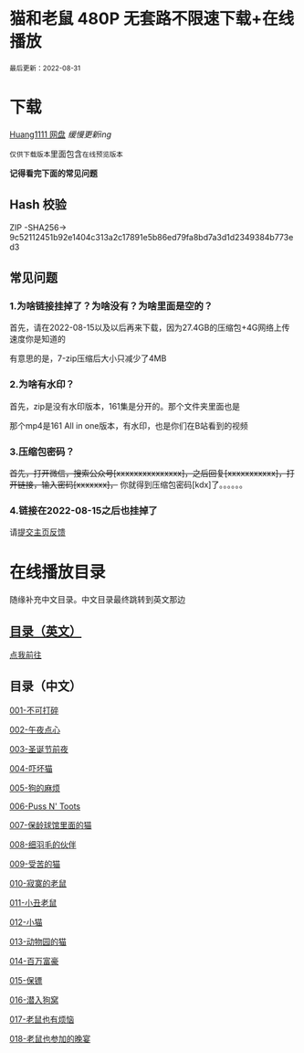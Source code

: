 # 猫和老鼠 480P 无套路不限速下载+在线播放
<small>最后更新：2022-08-31</small><br>

# 下载
[Huang1111 网盘](https://pan.huang1111.cn/s/wzkgFK) *缓慢更新ing*

`仅供下载版本`里面包含`在线预览版本`

**记得看完下面的常见问题**
## Hash 校验
ZIP -SHA256-> 9c52112451b92e1404c313a2c17891e5b86ed79fa8bd7a3d1d2349384b773ed3

## 常见问题
### 1.为啥链接挂掉了？为啥没有？为啥里面是空的？
首先，请在2022-08-15以及以后再来下载，因为27.4GB的压缩包+4G网络上传速度你是知道的

有意思的是，7-zip压缩后大小只减少了4MB
### 2.为啥有水印？
首先，zip是没有水印版本，161集是分开的。那个文件夹里面也是

那个mp4是161 All in one版本，有水印，也是你们在B站看到的视频
### 3.压缩包密码？
~~首先，打开微信，搜索公众号[xxxxxxxxxxxxxxx]，之后回复[xxxxxxxxxxx]，打开链接，输入密码[xxxxxxx]，~~ 你就得到压缩包密码[kdx]了。。。。。。

### 4.链接在2022-08-15之后也挂掉了
请[提交主页反馈](http://github.com/kdXiaoyi/kdxiaoyi.github.io/issues/new/choose)

# 在线播放目录
随缘补充中文目录。中文目录最终跳转到英文那边

## [目录（英文）](https://pan.huang1111.cn/s/wzkgFK?path=%2FTom%20and%20Jerry%20-%20Complete%20Classic%20Collection%20-%20All%20161%20Episodes%20-%20mp4%E8%A7%86%E9%A2%91%2F%E5%8E%9F%E7%89%88%20480P)
[点我前往](//pan.huang1111.cn/s/wzkgFK?path=%2FTom%20and%20Jerry%20-%20Complete%20Classic%20Collection%20-%20All%20161%20Episodes%20-%20mp4%E8%A7%86%E9%A2%91%2F%E5%8E%9F%E7%89%88%20480P)
## 目录（中文）
[001-不可打碎](https://pan.huang1111.cn/s/wzkgFK/video?name=001%20-%20Puss%20Gets%20the%20Boot.mp4&share_path=%2FTom%20and%20Jerry%20-%20Complete%20Classic%20Collection%20-%20All%20161%20Episodes%20-%20mp4%E8%A7%86%E9%A2%91%2F%E5%8E%9F%E7%89%88%20480P%2F001%20-%20Puss%20Gets%20the%20Boot.mp4)

[002-午夜点心](https://pan.huang1111.cn/s/wzkgFK/video?name=002%20-%20The%20Midnight%20Snack.mp4&share_path=%2FTom%20and%20Jerry%20-%20Complete%20Classic%20Collection%20-%20All%20161%20Episodes%20-%20mp4%E8%A7%86%E9%A2%91%2F%E5%8E%9F%E7%89%88%20480P%2F002%20-%20The%20Midnight%20Snack.mp4)

[003-圣诞节前夜](https://pan.huang1111.cn/s/wzkgFK/video?name=003%20-%20The%20Night%20Before%20Christmas.mp4&share_path=%2FTom%20and%20Jerry%20-%20Complete%20Classic%20Collection%20-%20All%20161%20Episodes%20-%20mp4%E8%A7%86%E9%A2%91%2F%E5%8E%9F%E7%89%88%20480P%2F003%20-%20The%20Night%20Before%20Christmas.mp4)

[004-吓坏猫](https://pan.huang1111.cn/s/wzkgFK/video?name=004%20-%20Fraidy%20Cat.mp4&share_path=%2FTom%20and%20Jerry%20-%20Complete%20Classic%20Collection%20-%20All%20161%20Episodes%20-%20mp4%E8%A7%86%E9%A2%91%2F%E5%8E%9F%E7%89%88%20480P%2F004%20-%20Fraidy%20Cat.mp4)

[005-狗的麻烦](https://pan.huang1111.cn/s/wzkgFK/video?name=005%20-%20Dog%20Trouble.mp4&share_path=%2FTom%20and%20Jerry%20-%20Complete%20Classic%20Collection%20-%20All%20161%20Episodes%20-%20mp4%E8%A7%86%E9%A2%91%2F%E5%8E%9F%E7%89%88%20480P%2F005%20-%20Dog%20Trouble.mp4)

[006-Puss N' Toots](https://pan.huang1111.cn/s/wzkgFK/video?name=006%20-%20Puss%20N%27%20Toots.mp4&share_path=%2FTom%20and%20Jerry%20-%20Complete%20Classic%20Collection%20-%20All%20161%20Episodes%20-%20mp4%E8%A7%86%E9%A2%91%2F%E5%8E%9F%E7%89%88%20480P%2F006%20-%20Puss%20N%27%20Toots.mp4)

[007-保龄球馆里面的猫](https://pan.huang1111.cn/s/wzkgFK/video?name=007%20-%20The%20Bowling%20Alley-Cat.mp4&share_path=%2FTom%20and%20Jerry%20-%20Complete%20Classic%20Collection%20-%20All%20161%20Episodes%20-%20mp4%E8%A7%86%E9%A2%91%2F%E5%8E%9F%E7%89%88%20480P%2F007%20-%20The%20Bowling%20Alley-Cat.mp4)

[008-细羽毛的伙伴](https://pan.huang1111.cn/s/wzkgFK/video?name=008%20-%20Fine%20Feathered%20Friend.mp4&share_path=%2FTom%20and%20Jerry%20-%20Complete%20Classic%20Collection%20-%20All%20161%20Episodes%20-%20mp4%E8%A7%86%E9%A2%91%2F%E5%8E%9F%E7%89%88%20480P%2F008%20-%20Fine%20Feathered%20Friend.mp4)

[009-受苦的猫](https://pan.huang1111.cn/s/wzkgFK/video?name=009%20-%20Sufferin%27%20Cats!.mp4&share_path=%2FTom%20and%20Jerry%20-%20Complete%20Classic%20Collection%20-%20All%20161%20Episodes%20-%20mp4%E8%A7%86%E9%A2%91%2F%E5%8E%9F%E7%89%88%20480P%2F009%20-%20Sufferin%27%20Cats!.mp4)

[010-寂寞的老鼠](https://pan.huang1111.cn/s/wzkgFK/video?name=010%20-%20The%20Lonesome%20Mouse.mp4&share_path=%2FTom%20and%20Jerry%20-%20Complete%20Classic%20Collection%20-%20All%20161%20Episodes%20-%20mp4%E8%A7%86%E9%A2%91%2F%E5%8E%9F%E7%89%88%20480P%2F010%20-%20The%20Lonesome%20Mouse.mp4)

[011-小丑老鼠](https://pan.huang1111.cn/s/wzkgFK/video?name=011%20-%20The%20Yankee%20Doodle%20Mouse.mp4&share_path=%2FTom%20and%20Jerry%20-%20Complete%20Classic%20Collection%20-%20All%20161%20Episodes%20-%20mp4%E8%A7%86%E9%A2%91%2F%E5%8E%9F%E7%89%88%20480P%2F011%20-%20The%20Yankee%20Doodle%20Mouse.mp4)

[012-小猫](https://pan.huang1111.cn/s/wzkgFK/video?name=012%20-%20Baby%20Puss.mp4&share_path=%2FTom%20and%20Jerry%20-%20Complete%20Classic%20Collection%20-%20All%20161%20Episodes%20-%20mp4%E8%A7%86%E9%A2%91%2F%E5%8E%9F%E7%89%88%20480P%2F012%20-%20Baby%20Puss.mp4)

[013-动物园的猫](https://pan.huang1111.cn/s/wzkgFK/video?name=013%20-%20The%20Zoot%20Cat.mp4&share_path=%2FTom%20and%20Jerry%20-%20Complete%20Classic%20Collection%20-%20All%20161%20Episodes%20-%20mp4%E8%A7%86%E9%A2%91%2F%E5%8E%9F%E7%89%88%20480P%2F013%20-%20The%20Zoot%20Cat.mp4)

[014-百万富豪](https://pan.huang1111.cn/s/wzkgFK/video?name=014%20-%20The%20Million%20Dollar%20Cat.mp4&share_path=%2FTom%20and%20Jerry%20-%20Complete%20Classic%20Collection%20-%20All%20161%20Episodes%20-%20mp4%E8%A7%86%E9%A2%91%2F%E5%8E%9F%E7%89%88%20480P%2F014%20-%20The%20Million%20Dollar%20Cat.mp4)

[015-保镖](https://pan.huang1111.cn/s/wzkgFK/video?name=015%20-%20The%20Bodyguard.mp4&share_path=%2FTom%20and%20Jerry%20-%20Complete%20Classic%20Collection%20-%20All%20161%20Episodes%20-%20mp4%E8%A7%86%E9%A2%91%2F%E5%8E%9F%E7%89%88%20480P%2F015%20-%20The%20Bodyguard.mp4)

[016-潜入狗窝](https://pan.huang1111.cn/s/wzkgFK/video?name=016%20-%20Puttin%27%20on%20the%20Dog.mp4&share_path=%2FTom%20and%20Jerry%20-%20Complete%20Classic%20Collection%20-%20All%20161%20Episodes%20-%20mp4%E8%A7%86%E9%A2%91%2F%E5%8E%9F%E7%89%88%20480P%2F016%20-%20Puttin%27%20on%20the%20Dog.mp4)

[017-老鼠也有烦恼](https://pan.huang1111.cn/s/wzkgFK/video?name=017%20-%20Mouse%20Trouble.mp4&share_path=%2FTom%20and%20Jerry%20-%20Complete%20Classic%20Collection%20-%20All%20161%20Episodes%20-%20mp4%E8%A7%86%E9%A2%91%2F%E5%8E%9F%E7%89%88%20480P%2F017%20-%20Mouse%20Trouble.mp4)

[018-老鼠也参加的晚宴](https://pan.huang1111.cn/s/wzkgFK/video?name=018%20-%20The%20Mouse%20Comes%20to%20Dinner.mp4&share_path=%2FTom%20and%20Jerry%20-%20Complete%20Classic%20Collection%20-%20All%20161%20Episodes%20-%20mp4%E8%A7%86%E9%A2%91%2F%E5%8E%9F%E7%89%88%20480P%2F018%20-%20The%20Mouse%20Comes%20to%20Dinner.mp4)

